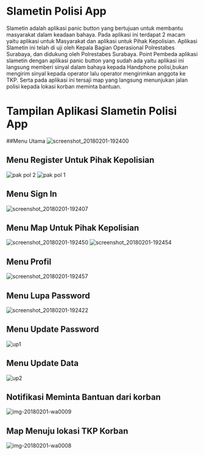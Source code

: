 # Slametin Polisi App
Slametin adalah aplikasi panic button yang bertujuan untuk membantu masyarakat dalam keadaan bahaya. Pada aplikasi ini terdapat 2 macam yaitu 
aplikasi untuk Masyarakat dan aplikasi untuk Pihak Kepolisian. Aplikasi  Slametin ini telah di uji oleh Kepala Bagian Operasional Polrestabes Surabaya, 
dan didukung oleh Polrestabes Surabaya. Point Pembeda aplikasi slametin dengan aplikasi panic button yang sudah ada yaitu aplikasi ini langsung memberi sinyal 
dalam bahaya kepada Handphone polisi,bukan mengirim sinyal kepada operator lalu operator mengirimkan anggota ke TKP. Serta pada aplikasi ini tersaji map yang 
langsung menunjukan jalan polisi kepada lokasi korban meminta bantuan.

# Tampilan Aplikasi Slametin Polisi App
##Menu Utama
![screenshot_20180201-192400](https://user-images.githubusercontent.com/31888923/36708766-29a41ce6-1ba7-11e8-8d08-192b29a7ad5d.png)

## Menu Register Untuk Pihak Kepolisian
![pak pol 2](https://user-images.githubusercontent.com/31888923/36708918-f7fc1c10-1ba7-11e8-835a-f0be6223041e.png)
![pak pol 1](https://user-images.githubusercontent.com/31888923/36708946-0fafdbf8-1ba8-11e8-9198-0a4b72e15a92.png)

## Menu Sign In
![screenshot_20180201-192407](https://user-images.githubusercontent.com/31888923/36708965-2d420d44-1ba8-11e8-86d6-4e254e63d0e1.png)

## Menu Map Untuk Pihak Kepolisian
![screenshot_20180201-192450](https://user-images.githubusercontent.com/31888923/36709011-57031ca4-1ba8-11e8-9cfa-daf4f9aee075.png)
![screenshot_20180201-192454](https://user-images.githubusercontent.com/31888923/36709053-82ec8346-1ba8-11e8-82e5-33eb207196f3.png)

## Menu Profil
![screenshot_20180201-192457](https://user-images.githubusercontent.com/31888923/36709068-9a5ecdc2-1ba8-11e8-9c7e-68c2ff0a2b4a.png)

## Menu Lupa Password
![screenshot_20180201-192422](https://user-images.githubusercontent.com/31888923/36709083-b523a664-1ba8-11e8-93cc-015cd87c54b1.png)

## Menu Update Password
![up1](https://user-images.githubusercontent.com/31888923/36709186-2b2627f6-1ba9-11e8-953e-8c6dc7ac8ea6.png)

## Menu Update Data 
![up2](https://user-images.githubusercontent.com/31888923/36709194-33a2ddb6-1ba9-11e8-8951-011160c3810c.png)

## Notifikasi Meminta Bantuan dari korban
![img-20180201-wa0009](https://user-images.githubusercontent.com/31888923/36709161-080c106e-1ba9-11e8-83bc-7b7e50fd9244.jpg)

## Map Menuju lokasi TKP Korban
![img-20180201-wa0008](https://user-images.githubusercontent.com/31888923/36709273-9c238124-1ba9-11e8-91f5-eeeaf9102d21.jpg)



